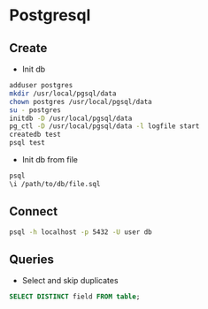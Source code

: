 # Postgresql

## Create 
- Init db
```sh
adduser postgres
mkdir /usr/local/pgsql/data
chown postgres /usr/local/pgsql/data
su - postgres
initdb -D /usr/local/pgsql/data
pg_ctl -D /usr/local/pgsql/data -l logfile start
createdb test
psql test
```

- Init db from file
```sh
psql
\i /path/to/db/file.sql
```

## Connect
```sh
psql -h localhost -p 5432 -U user db
```


## Queries
- Select and skip duplicates
```sql
SELECT DISTINCT field FROM table;
```
